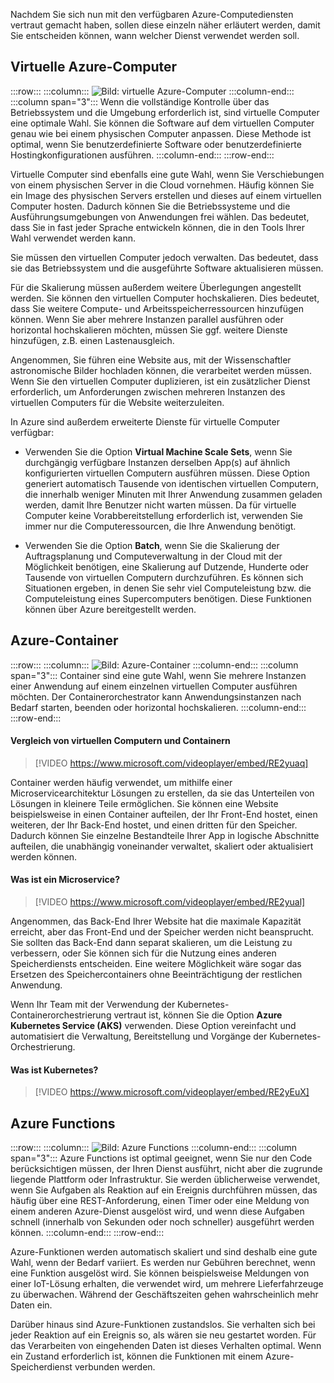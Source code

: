 Nachdem Sie sich nun mit den verfügbaren Azure-Computediensten vertraut gemacht haben, sollen diese einzeln näher erläutert werden, damit Sie entscheiden können, wann welcher Dienst verwendet werden soll.

## <a name="azure-virtual-machines"></a>Virtuelle Azure-Computer

:::row:::
  :::column:::
    ![Bild: virtuelle Azure-Computer](../media/3-azure-vms.png)
  :::column-end:::
  :::column span="3":::
Wenn die vollständige Kontrolle über das Betriebssystem und die Umgebung erforderlich ist, sind virtuelle Computer eine optimale Wahl. Sie können die Software auf dem virtuellen Computer genau wie bei einem physischen Computer anpassen. Diese Methode ist optimal, wenn Sie benutzerdefinierte Software oder benutzerdefinierte Hostingkonfigurationen ausführen.
  :::column-end:::
:::row-end:::

Virtuelle Computer sind ebenfalls eine gute Wahl, wenn Sie Verschiebungen von einem physischen Server in die Cloud vornehmen. Häufig können Sie ein Image des physischen Servers erstellen und dieses auf einem virtuellen Computer hosten. Dadurch können Sie die Betriebssysteme und die Ausführungsumgebungen von Anwendungen frei wählen. Das bedeutet, dass Sie in fast jeder Sprache entwickeln können, die in den Tools Ihrer Wahl verwendet werden kann.

Sie müssen den virtuellen Computer jedoch verwalten. Das bedeutet, dass sie das Betriebssystem und die ausgeführte Software aktualisieren müssen. 

Für die Skalierung müssen außerdem weitere Überlegungen angestellt werden. Sie können den virtuellen Computer hochskalieren. Dies bedeutet, dass Sie weitere Compute- und Arbeitsspeicherressourcen hinzufügen können. Wenn Sie aber mehrere Instanzen parallel ausführen oder horizontal hochskalieren möchten, müssen Sie ggf. weitere Dienste hinzufügen, z.B. einen Lastenausgleich.

Angenommen, Sie führen eine Website aus, mit der Wissenschaftler astronomische Bilder hochladen können, die verarbeitet werden müssen. Wenn Sie den virtuellen Computer duplizieren, ist ein zusätzlicher Dienst erforderlich, um Anforderungen zwischen mehreren Instanzen des virtuellen Computers für die Website weiterzuleiten.

In Azure sind außerdem erweiterte Dienste für virtuelle Computer verfügbar:

- Verwenden Sie die Option **Virtual Machine Scale Sets**, wenn Sie durchgängig verfügbare Instanzen derselben App(s) auf ähnlich konfigurierten virtuellen Computern ausführen müssen. Diese Option generiert automatisch Tausende von identischen virtuellen Computern, die innerhalb weniger Minuten mit Ihrer Anwendung zusammen geladen werden, damit Ihre Benutzer nicht warten müssen. Da für virtuelle Computer keine Vorabbereitstellung erforderlich ist, verwenden Sie immer nur die Computeressourcen, die Ihre Anwendung benötigt.

- Verwenden Sie die Option **Batch**, wenn Sie die Skalierung der Auftragsplanung und Computeverwaltung in der Cloud mit der Möglichkeit benötigen, eine Skalierung auf Dutzende, Hunderte oder Tausende von virtuellen Computern durchzuführen. Es können sich Situationen ergeben, in denen Sie sehr viel Computeleistung bzw. die Computeleistung eines Supercomputers benötigen. Diese Funktionen können über Azure bereitgestellt werden.

## <a name="azure-containers"></a>Azure-Container

:::row:::
  :::column:::
    ![Bild: Azure-Container](../media/3-azure-containers.png)
  :::column-end:::
  :::column span="3":::
Container sind eine gute Wahl, wenn Sie mehrere Instanzen einer Anwendung auf einem einzelnen virtuellen Computer ausführen möchten. Der Containerorchestrator kann Anwendungsinstanzen nach Bedarf starten, beenden oder horizontal hochskalieren.
  :::column-end:::
:::row-end:::

#### <a name="vms-versus-containers"></a>Vergleich von virtuellen Computern und Containern

> [!VIDEO https://www.microsoft.com/videoplayer/embed/RE2yuaq]

Container werden häufig verwendet, um mithilfe einer Microservicearchitektur Lösungen zu erstellen, da sie das Unterteilen von Lösungen in kleinere Teile ermöglichen. Sie können eine Website beispielsweise in einen Container aufteilen, der Ihr Front-End hostet, einen weiteren, der Ihr Back-End hostet, und einen dritten für den Speicher. Dadurch können Sie einzelne Bestandteile Ihrer App in logische Abschnitte aufteilen, die unabhängig voneinander verwaltet, skaliert oder aktualisiert werden können.

#### <a name="what-is-a-microservice"></a>Was ist ein Microservice?

> [!VIDEO https://www.microsoft.com/videoplayer/embed/RE2yual]

Angenommen, das Back-End Ihrer Website hat die maximale Kapazität erreicht, aber das Front-End und der Speicher werden nicht beansprucht. Sie sollten das Back-End dann separat skalieren, um die Leistung zu verbessern, oder Sie können sich für die Nutzung eines anderen Speicherdiensts entscheiden. Eine weitere Möglichkeit wäre sogar das Ersetzen des Speichercontainers ohne Beeinträchtigung der restlichen Anwendung.

Wenn Ihr Team mit der Verwendung der Kubernetes-Containerorchestrierung vertraut ist, können Sie die Option **Azure Kubernetes Service (AKS)** verwenden. Diese Option vereinfacht und automatisiert die Verwaltung, Bereitstellung und Vorgänge der Kubernetes-Orchestrierung.

#### <a name="what-is-kubernetes"></a>Was ist Kubernetes?

> [!VIDEO https://www.microsoft.com/videoplayer/embed/RE2yEuX]

## <a name="azure-functions"></a>Azure Functions

:::row:::
  :::column:::
    ![Bild: Azure Functions](../media/3-azure-functions.png)
  :::column-end:::
  :::column span="3":::
Azure Functions ist optimal geeignet, wenn Sie nur den Code berücksichtigen müssen, der Ihren Dienst ausführt, nicht aber die zugrunde liegende Plattform oder Infrastruktur. Sie werden üblicherweise verwendet, wenn Sie Aufgaben als Reaktion auf ein Ereignis durchführen müssen, das häufig über eine REST-Anforderung, einen Timer oder eine Meldung von einem anderen Azure-Dienst ausgelöst wird, und wenn diese Aufgaben schnell (innerhalb von Sekunden oder noch schneller) ausgeführt werden können.
  :::column-end:::
:::row-end:::

Azure-Funktionen werden automatisch skaliert und sind deshalb eine gute Wahl, wenn der Bedarf variiert. Es werden nur Gebühren berechnet, wenn eine Funktion ausgelöst wird. Sie können beispielsweise Meldungen von einer IoT-Lösung erhalten, die verwendet wird, um mehrere Lieferfahrzeuge zu überwachen. Während der Geschäftszeiten gehen wahrscheinlich mehr Daten ein.

Darüber hinaus sind Azure-Funktionen zustandslos. Sie verhalten sich bei jeder Reaktion auf ein Ereignis so, als wären sie neu gestartet worden. Für das Verarbeiten von eingehenden Daten ist dieses Verhalten optimal. Wenn ein Zustand erforderlich ist, können die Funktionen mit einem Azure-Speicherdienst verbunden werden.
